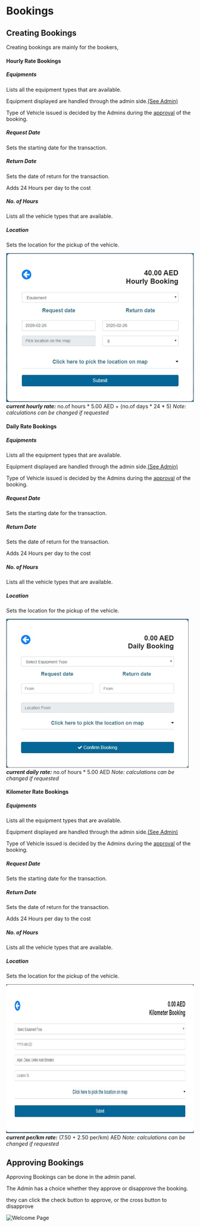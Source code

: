 # Bookings 

## Creating Bookings

Creating bookings are mainly for the bookers, 

#### Hourly Rate Bookings

##### Equipments
Lists all the equipment types that are available. 

Equipment displayed are handled through the admin side.[(See Admin)](admin.md#Vehicles)

Type of Vehicle issued is decided by the Admins during the [approval](bookings.md#Approving-Bookings) of the booking.

##### Request Date
Sets the starting date for the transaction.

##### Return Date
Sets the date of return for the transaction.

Adds 24 Hours per day to the cost

##### No. of Hours
Lists all the vehicle types that are available.

##### Location
Sets the location for the pickup of the vehicle.

<img src="/media/client/hbook.jpg"
     alt="Welcome Page"
     style="margin-left: auto; margin-right: auto; height: 400px" />
**_current hourly rate:_**  no.of hours * 5.00 AED + (no.of days * 24 * 5)
_Note: calculations can be changed if requested_

#### Daily Rate Bookings
##### Equipments
Lists all the equipment types that are available. 

Equipment displayed are handled through the admin side.[(See Admin)](admin.md#Vehicles)

Type of Vehicle issued is decided by the Admins during the [approval](bookings.md#Approving-Bookings) of the booking.

##### Request Date
Sets the starting date for the transaction.

##### Return Date
Sets the date of return for the transaction.

Adds 24 Hours per day to the cost

##### No. of Hours
Lists all the vehicle types that are available.

##### Location
Sets the location for the pickup of the vehicle.

<img src="/media/client/dbook.jpg"
     alt="Welcome Page"
     style="margin-left: auto; margin-right: auto; height: 400px" />
**_current daily rate:_**  no.of hours * 5.00 AED
_Note: calculations can be changed if requested_

#### Kilometer Rate Bookings
##### Equipments
Lists all the equipment types that are available. 

Equipment displayed are handled through the admin side.[(See Admin)](admin.md#Vehicles)

Type of Vehicle issued is decided by the Admins during the [approval](bookings.md#Approving-Bookings) of the booking.

##### Request Date
Sets the starting date for the transaction.

##### Return Date
Sets the date of return for the transaction.

Adds 24 Hours per day to the cost

##### No. of Hours
Lists all the vehicle types that are available.

##### Location
Sets the location for the pickup of the vehicle.

<img src="/media/client/kbook.jpg"
     alt="Welcome Page"
     style="margin-left: auto; margin-right: auto; height: 400px" />
**_current per/km rate:_** (7.50 + 2.50 per/km) AED
_Note: calculations can be changed if requested_

## Approving Bookings

Approving Bookings can be done in the admin panel.

The Admin has a choice whether they approve or disapprove the booking.

they can click the check button to approve, or the cross button to disapprove

<img src="/media/client/approve.jpg"
     alt="Welcome Page"
     style="margin-left: auto; margin-right: auto; height: 200px" />